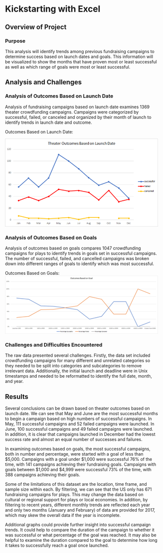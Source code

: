 # Kickstarting with Excel


## Overview of Project

### Purpose

This analysis will identify trends among previous fundraising campaigns to determine success based on launch dates and goals. This information will be visualized to show the months that have proven most or least successful as well as which range of goals were most or least successful.



## Analysis and Challenges

### Analysis of Outcomes Based on Launch Date

Analysis of fundraising campaigns based on launch date examines 1369 theater crowdfunding campaigns. Campaigns were categorized by successful, failed, or canceled and organized by their month of launch to identify trends in launch date and outcome. 

Outcomes Based on Launch Date:

![Alt Text](https://github.com/lyanneagger/kickstarter-analysis/blob/main/Resources/Theater_Outcomes_vs_Launch.png)

### Analysis of Outcomes Based on Goals

Analysis of outcomes based on goals compares 1047 crowdfunding campaigns for plays to identify trends in goals set in successful campaigns. The number of successful, failed, and cancelled campaigns was broken down into different ranges of goals to identify which was most successful. 

Outcomes Based on Goals: 
![Alt Text](https://github.com/lyanneagger/kickstarter-analysis/blob/main/Resources/Outcomes_vs_Goals.png)

### Challenges and Difficulties Encountered

The raw data presented several challenges. Firstly, the data set included crowdfunding campaigns for many different and unrelated categories so they needed to be split into categories and subcategories to remove irrelevant data. Additionally, the initial launch and deadline were in Unix timestamps and needed to be reformatted to identify the full date, month, and year.

## Results

Several conclusions can be drawn based on theater outcomes based on launch date. We can see that May and June are the most successful months to begin a campaign based on high numbers of successful campaigns. In May, 111 successful campaigns and 52 failed campaigns were launched. In June, 100 successful campaigns and 49 failed campaigns were launched. In addition, it is clear that campaigns launched in December had the lowest success rate and almost an equal number of successes and failures. 

In examining outcomes based on goals, the most successful campaigns, both in number and percentage, were started with a goal of less than $5,000. Campaigns with a goal under $1,000 were successful 76% of the time, with 141 campaigns achieving their fundraising goals. Campaigns with goals between $1,000 and $4,999 were successful 73% of the time, with 388 campaigns achieving their goals.

Some of the limitations of this dataset are the location, time frame, and sample size within each. By filtering, we can see that the US only has 671 fundraising campaigns for plays. This may change the data based on cultural or regional support for plays or local economies. In addition, by filtering to recent years, different monthly trends are reflected each year and only two months (January and February) of data are provided for 2017, which may skew the overall data if the year is incomplete.

Additional graphs could provide further insight into successful campaign trends. It could help to compare the duration of the campaign to whether it was successful or what percentage of the goal was reached. It may also be helpful to examine the duration compared to the goal to determine how long it takes to successfully reach a goal once launched.
